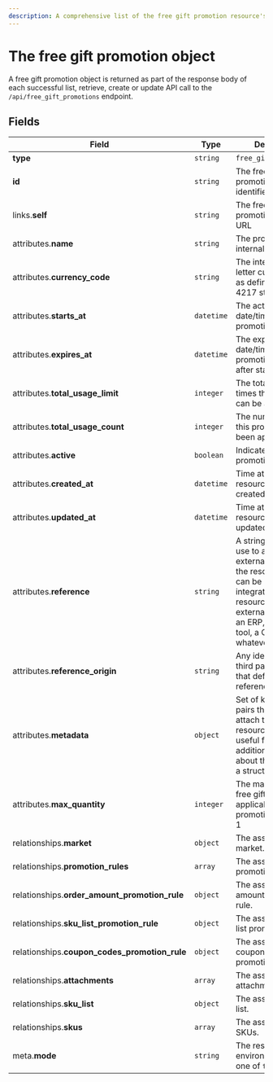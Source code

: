 ```yaml
---
description: A comprehensive list of the free gift promotion resource's attributes and relationships
---
```


# The free gift promotion object

A free gift promotion object is returned as part of the response body of each successful list, retrieve, create or update API call to the `/api/free_gift_promotions` endpoint.

## Fields

| Field          | Type     | Description                                  |
| -------------- | -------- | -------------------------------------------- |
| **type**       | `string` | `free_gift_promotions`                        |
| **id**         | `string` | The free gift promotion unique identifier  |
| links.**self** | `string` | The free gift promotion endpoint URL       |
| attributes.**name** | `string` | The promotion's internal name. |
| attributes.**currency_code** | `string` | The international 3-letter currency code as defined by the ISO 4217 standard. |
| attributes.**starts_at** | `datetime` | The activation date/time of this promotion. |
| attributes.**expires_at** | `datetime` | The expiration date/time of this promotion (must be after starts_at). |
| attributes.**total_usage_limit** | `integer` | The total number of times this promotion can be applied. |
| attributes.**total_usage_count** | `integer` | The number of times this promotion has been applied. |
| attributes.**active** | `boolean` | Indicates if the promotion is active. |
| attributes.**created_at** | `datetime` | Time at which the resource was created. |
| attributes.**updated_at** | `datetime` | Time at which the resource was last updated. |
| attributes.**reference** | `string` | A string that you can use to add any external identifier to the resource. This can be useful for integrating the resource to an external system, like an ERP, a marketing tool, a CRM, or whatever. |
| attributes.**reference_origin** | `string` | Any identifier of the third party system that defines the reference code |
| attributes.**metadata** | `object` | Set of key-value pairs that you can attach to the resource. This can be useful for storing additional information about the resource in a structured format. |
| attributes.**max_quantity** | `integer` | The max quantity of free gifts globally applicable by the promotion, default to 1 |
| relationships.**market** | `object` | The associated market. |
| relationships.**promotion_rules** | `array` | The associated promotion rules. |
| relationships.**order_amount_promotion_rule** | `object` | The associated order amount promotion rule. |
| relationships.**sku_list_promotion_rule** | `object` | The associated SKU list promotion rule. |
| relationships.**coupon_codes_promotion_rule** | `object` | The associated coupon codes promotion rule. |
| relationships.**attachments** | `array` | The associated attachments. |
| relationships.**sku_list** | `object` | The associated SKU list. |
| relationships.**skus** | `array` | The associated SKUs. |
| meta.**mode** | `string` | The resource environment \(can be one of `test` or `live`\) |

